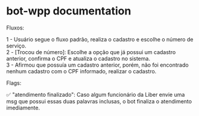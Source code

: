 # bot-wpp documentation

Fluxos:

1 - Usuário segue o fluxo padrão, realiza o cadastro e escolhe o número de serviço. <br/>
2 - [Trocou de número]: Escolhe a opção que já possui um cadastro anterior, confirma o CPF e atualiza o cadastro no sistema. <br/>
3 - Afirmou que possuía um cadastro anterior, porém, não foi encontrado nenhum cadastro com o CPF informado, realizar o cadastro. <br/>

Flags:

✅ "atendimento finalizado": Caso algum funcionário da Liber envie uma msg que possui essas duas palavras inclusas, o bot finaliza o atendimento imediamente.
